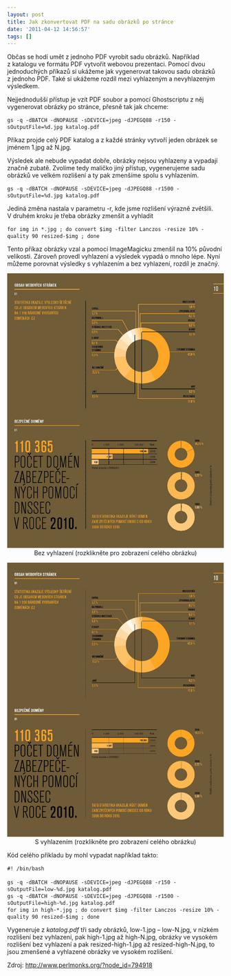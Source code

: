 ```yaml
---
layout: post
title: Jak zkonvertovat PDF na sadu obrázků po stránce
date: '2011-04-12 14:56:57'
tags: []
---
```


Občas se hodí umět z jednoho PDF vyrobit sadu obrázků. Například
z katalogu ve formátu PDF vytvořit webovou prezentaci. Pomocí dvou
jednoduchých příkazů si ukážeme jak vygenerovat takovou sadu obrázků
z jednoho PDF. Také si ukážeme rozdíl mezi vyhlazeným a nevyhlazeným
výsledkem.


<p>Nejjednodušší přístup je vzít PDF soubor a pomocí Ghostscriptu
z něj vygenerovat obrázky po stránce, přesně tak jak chceme:</p>

<pre class=".prettyprint"><code>gs -q -dBATCH -dNOPAUSE -sDEVICE=jpeg -dJPEGQ88 -r150 -sOutputFile=%d.jpg katalog.pdf</code></pre>

<p>Příkaz projde celý PDF katalog a z každé stránky vytvoří jeden
obrázek se jménem 1.jpg až N.jpg.</p>

<p>Výsledek ale nebude vypadat dobře, obrázky nejsou vyhlazeny a vypadají
značně zubatě. Zvolíme tedy maličko jiný přístup, vygenerujeme sadu
obrázků ve velkém rozlišení a ty pak zmenšíme spolu
s vyhlazením.</p>

<pre class=".prettyprint"><code>gs -q -dBATCH -dNOPAUSE -sDEVICE=jpeg -dJPEGQ88 -r1500 -sOutputFile=%d.jpg katalog.pdf</code></pre>

<p>Jediná změna nastala v parametru -r, kde jsme rozlišení výrazně
zvětšili. V druhém kroku je třeba obrázky zmenšit a vyhladit</p>

<pre class=".prettyprint"><code>for img in *.jpg ; do convert $img -filter Lanczos -resize 10% -quality 90 resized-$img ; done</code></pre>

<p>Tento příkaz obrázky vzal a pomocí ImageMagicku zmenšil na 10% původní
velikosti. Zároveň provedl vyhlazení a výsledek vypadá o mnoho lépe.
Nyní můžeme porovnat výsledky s vyhlazením a bez vyhlazení, rozdíl
je značný.</p>

<p style="text-align:center"><a href="/images/74.jpg"><img
src="/images/74.jpg" alt="" /></a>
<br />Bez vyhlazení (rozklikněte pro zobrazení celého obrázku)</p>

<p style="text-align:center"><a href="/images/75.jpg"><img
src="/images/75.jpg" alt="" /></a>
<br />S vyhlazením (rozklikněte pro zobrazení celého obrázku)</p>

<p>Kód celého příkladu by mohl vypadat například takto:</p>

<pre class=".prettyprint"><code>#! /bin/bash

gs -q -dBATCH -dNOPAUSE -sDEVICE=jpeg -dJPEGQ88 -r150 -sOutputFile=low-%d.jpg katalog.pdf
gs -q -dBATCH -dNOPAUSE -sDEVICE=jpeg -dJPEGQ88 -r1500 -sOutputFile=high-%d.jpg katalog.pdf
for img in high-*.jpg ; do convert $img -filter Lanczos -resize 10% -quality 90 resized-$img ; done</code></pre>

<p>Vygeneruje z <em>katalog.pdf</em> tři sady obrázků, low-1.jpg –
low-N.jpg, v nízkém rozlišení bez vyhlazení, pak high-1.jpg až
high-N.jpg, obrázky ve vysokém rozlišení bez vyhlazení a pak
resized-high-1.jpg až resized-high-N.jpg, to jsou zmenšené a vyhlazené
obrázky ve vysokém rozlišení.</p>

<p>Zdroj: <a
href="http://www.perlmonks.org/?node_id=794918">http://www.per­lmonks.org/?no­de_id=794918</a></p>

